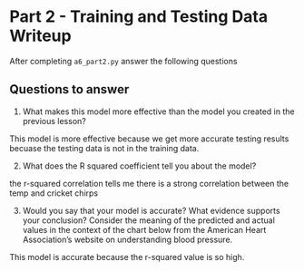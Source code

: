 # Part 2 - Training and Testing Data Writeup

After completing `a6_part2.py` answer the following questions

## Questions to answer

1. What makes this model more effective than the model you created in the previous lesson?

This model is more effective because we get more accurate testing results becuase the testing data is not in the training data.

2. What does the R squared coefficient tell you about the model?

the r-squared correlation tells me there is a strong correlation between the temp and cricket chirps

3. Would you say that your model is accurate? What evidence supports your conclusion? Consider the meaning of the predicted and actual values in the context of the chart below from the American Heart Association’s website on understanding blood pressure.

This model is accurate because the r-squared value is so high.